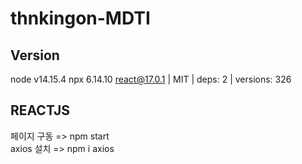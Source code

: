 # thnkingon-MDTI
## Version
node v14.15.4
npx 6.14.10
react@17.0.1 | MIT | deps: 2 | versions: 326
## REACTJS
페이지 구동 => npm start<br>
axios 설치 => npm i axios<br>


